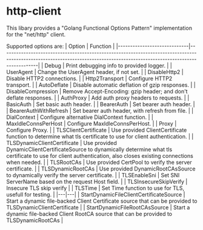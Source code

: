 # http-client

This libary provides a "Golang Functional Options Pattern" implementation for the "net/http" client.

Supported options are:
| Option                      | Function                                                                                                                                                                  |
|-----------------------------|---------------------------------------------------------------------------------------------------------------------------------------------------------------------------|
| Debug                       | Print debugging info to provided logger.                                                                                                                                  |
| UserAgent                   | Change the UserAgent header, if not set.                                                                                                                                  |
| DisableHttp2                | Disable HTTP2 connections.                                                                                                                                                |
| Http2Transport              | Configure HTTP2 transport.                                                                                                                                                |
| AutoDeflate                 | Disable automatic deflation of gzip responses.                                                                                                                            |
| DisableCompression          | Remove Accept-Encoding: gzip header; and don't deflate responses.                                                                                                         |
| AuthProxy                   | Add auth proxy headers to requests.                                                                                                                                       |
| BasicAuth                   | Set basic auth header.                                                                                                                                                    |
| BearerAuth                  | Set bearer auth header.                                                                                                                                                   |
| BearerAuthWithRefresh       | Set bearer auth header, with refresh from file.                                                                                                                           |
| DialContext                 | Configure alternative DialContext function.                                                                                                                               |
| MaxIdleConnsPerHost         | Configure MaxIdleConnsPerHost.                                                                                                                                            |
| Proxy                       | Configure Proxy.                                                                                                                                                          |
| TLSClientCertificate        | Use provided ClientCertificate function to determine what tls certificate to use for client authentication.                                                               |
| TLSDynamicClientCertificate | Use provided DynamicClientCertificateSource to dynamically determine what tls certificate to use for client authentication, also closes existing connections when needed. |
| TLSRootCAs                  | Use provided CertPool to verify the server certificate.                                                                                                                   |
| TLSDynamicRootCAs           | Use provided DynamicRootCAsSource to dynamically verify the server certificate.                                                                                           |
| TLSEnableSni                | Set SNI ServerName based on the request Host field.                                                                                                                       |
| TLSInsecureSkipVerify       | Insecure TLS skip verify                                                                                                                                                  |
| TLSTime                     | Set Time function to use for TLS, usefull for testing.                                                                                                                    |
|---|---|
| StartDynamicFileClientCertificateSource | Start a dynamic file-backed Client Certificate source that can be provided to TLSDynamicClientCertificate |
| StartDynamicFileRootCAsSource | Start a dynamic file-backed Client RootCA source that can be provided to TLSDynamicRootCAs |
